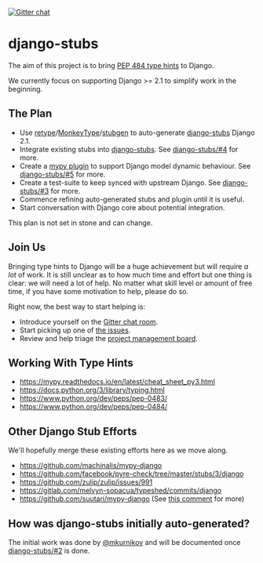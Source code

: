 [![Gitter chat](https://badges.gitter.im/gitterHQ/gitter.png)](https://gitter.im/mypy-django/Lobby)

# django-stubs

The aim of this project is to bring [PEP 484 type hints] to Django.

We currently focus on supporting Django >= 2.1 to simplify work in the beginning.

[PEP 484 type hints]: https://www.python.org/dev/peps/pep-0484/

## The Plan

  * Use [retype]/[MonkeyType]/[stubgen] to auto-generate [django-stubs] Django 2.1.
  * Integrate existing stubs into [django-stubs]. See [django-stubs/#4] for more.
  * Create a [mypy plugin] to support Django model dynamic behaviour. See [django-stubs/#5] for more.
  * Create a test-suite to keep synced with upstream Django. See [django-stubs/#3] for more.
  * Commence refining auto-generated stubs and plugin until it is useful.
  * Start conversation with Django core about potential integration.

This plan is not set in stone and can change.

[django-stubs]: https://github.com/TypedDjango/django-stubs
[retype]: https://github.com/ambv/retype
[MonkeyType]: https://github.com/Instagram/MonkeyType
[stubgen]: https://github.com/python/mypy/blob/master/mypy/stubgen.py
[django-stubs/#4]: https://github.com/TypedDjango/django-stubs/issues/4
[django-stubs/#3]: https://github.com/TypedDjango/django-stubs/issues/3
[mypy plugin]: https://github.com/python/mypy/tree/master/mypy/plugins
[django-stubs/#5]: https://github.com/TypedDjango/django-stubs/issues/5

## Join Us

Bringing type hints to Django will be a huge achievement but will require *a
lot* of work. It is still unclear as to how much time and effort but one thing
is clear: we will need a lot of help. No matter what skill level or amount of
free time, if you have some motivation to help, please do so.

Right now, the best way to start helping is:

  * Introduce yourself on the [Gitter chat room].
  * Start picking up one of [the issues].
  * Review and help triage the [project management board].

[Gitter chat room]: https://gitter.im/mypy-django/Lobby
[the issues]: https://github.com/TypedDjango/django-stubs/issues
[project management board]: https://github.com/orgs/TypedDjango/projects/1

## Working With Type Hints

  * https://mypy.readthedocs.io/en/latest/cheat_sheet_py3.html
  * https://docs.python.org/3/library/typing.html
  * https://www.python.org/dev/peps/pep-0483/
  * https://www.python.org/dev/peps/pep-0484/

## Other Django Stub Efforts

We'll hopefully merge these existing efforts here as we move along.

  * https://github.com/machinalis/mypy-django
  * https://github.com/facebook/pyre-check/tree/master/stubs/3/django
  * https://github.com/zulip/zulip/issues/991
  * https://gitlab.com/melvyn-sopacua/typeshed/commits/django
  * https://github.com/suutari/mypy-django (See [this comment] for more)

[this comment]: https://github.com/TypedDjango/django-stubs/issues/4#issuecomment-409478397

## How was django-stubs initially auto-generated?

The initial work was done by [@mkurnikov] and will be documented once [django-stubs/#2] is done.

[@mkurnikov]: https://github.com/mkurnikov
[django-stubs/#2]: https://github.com/TypedDjango/django-stubs/issues/2
